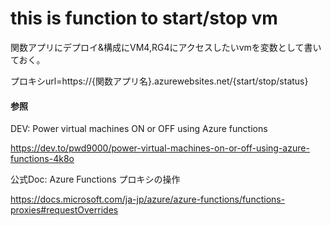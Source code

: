 # this is function to start/stop vm

関数アプリにデプロイ&構成にVM4,RG4にアクセスしたいvmを変数として書いておく。

プロキシurl=https://{関数アプリ名}.azurewebsites.net/{start/stop/status}

#### 参照

DEV: Power virtual machines ON or OFF using Azure functions

https://dev.to/pwd9000/power-virtual-machines-on-or-off-using-azure-functions-4k8o

公式Doc: Azure Functions プロキシの操作

https://docs.microsoft.com/ja-jp/azure/azure-functions/functions-proxies#requestOverrides
